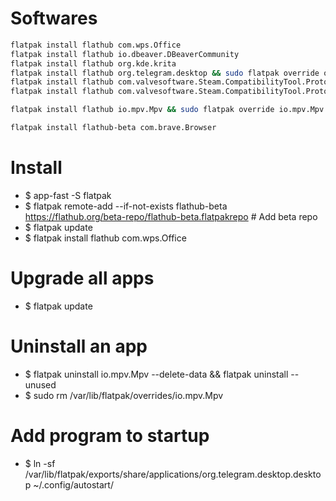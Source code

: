Softwares
=====
```sh
flatpak install flathub com.wps.Office
flatpak install flathub io.dbeaver.DBeaverCommunity
flatpak install flathub org.kde.krita
flatpak install flathub org.telegram.desktop && sudo flatpak override org.telegram.desktop --filesystem=xdg-desktop
flatpak install flathub com.valvesoftware.Steam.CompatibilityTool.Proton
flatpak install flathub com.valvesoftware.Steam.CompatibilityTool.Proton-GE

flatpak install flathub io.mpv.Mpv && sudo flatpak override io.mpv.Mpv --filesystem=xdg-config/mpv:ro # Read mpv.conf

flatpak install flathub-beta com.brave.Browser
```

Install
=====
* $ app-fast -S flatpak
* $ flatpak remote-add --if-not-exists flathub-beta https://flathub.org/beta-repo/flathub-beta.flatpakrepo # Add beta repo
* $ flatpak update
* $ flatpak install flathub com.wps.Office

Upgrade all apps
=====
* $ flatpak update

Uninstall an app
======
* $ flatpak uninstall io.mpv.Mpv --delete-data && flatpak uninstall --unused
* $ sudo rm /var/lib/flatpak/overrides/io.mpv.Mpv

Add program to startup
=====
* $ ln -sf /var/lib/flatpak/exports/share/applications/org.telegram.desktop.desktop ~/.config/autostart/
